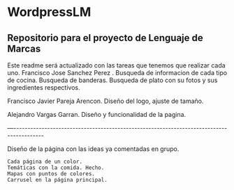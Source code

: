 # WordpressLM
## Repositorio para el proyecto de Lenguaje de Marcas

Este readme será actualizado con las tareas que tenemos que realizar cada uno.
Francisco Jose Sanchez Perez .
Busqueda de informacion de cada tipo de cocina.
Busqueda de banderas.
Busqueda de plato con su fotos y sus ingredientes respectivos.

Francisco Javier Pareja Arencon.
Diseño del logo, ajuste de tamaño.


Alejandro Vargas Garran.
Diseño y funcionalidad de la pagina.



—-----------------------------------------------------------------------------------------

Diseño de la página con las ideas ya comentadas en grupo.
	
	Cada página de un color.
	Temáticas con la comida. Hecho.
	Mapas con puntos de colores.
	Carrusel en la página principal.
	

